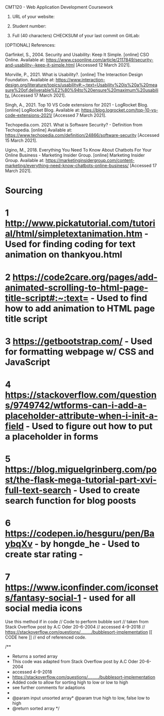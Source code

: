 CMT120 - Web Application Development Coursework

1. URL of your website:

2. Student number:

3. Full (40 characters) CHECKSUM of your last commit on GitLab:

[OPTIONAL] References:

Garfinkel, S., 2004. Security and Usability: Keep It Simple. [online] CSO Online. Available at: <https://www.csoonline.com/article/2117849/security-and-usability--keep-it-simple.html> [Accessed 12 March 2021].

Morville, P., 2021. What is Usability?. [online] The Interaction Design Foundation. Available at: <https://www.interaction-design.org/literature/topics/usability#:~:text=Usability%20is%20a%20measure%20of,deliverable%E2%80%94to%20ensure%20maximum%20usability.> [Accessed 17 March 2021].

Singh, A., 2021. Top 10 VS Code extensions for 2021 - LogRocket Blog. [online] LogRocket Blog. Available at: <https://blog.logrocket.com/top-10-vs-code-extensions-2021/> [Accessed 7 March 2021].

Techopedia.com. 2021. What is Software Security? - Definition from Techopedia. [online] Available at: <https://www.techopedia.com/definition/24866/software-security> [Accessed 15 March 2021].


Ugino, M., 2018. Everything You Need To Know About Chatbots For Your Online Business - Marketing Insider Group. [online] Marketing Insider Group. Available at: <https://marketinginsidergroup.com/content-marketing/everything-need-know-chatbots-online-business/> [Accessed 17 March 2021].


# Sourcing
# 1 http://www.pickatutorial.com/tutorial/html/simpletextanimation.htm - Used for finding coding for text animation on thankyou.html

# 2 https://code2care.org/pages/add-animated-scrolling-to-html-page-title-script#:~:text= - Used to find how to add animation to HTML page title script

# 3 https://getbootstrap.com/ - Used for formatting webpage w/ CSS and JavaScript 

# 4 https://stackoverflow.com/questions/9749742/wtforms-can-i-add-a-placeholder-attribute-when-i-init-a-field - Used to figure out how to put a placeholder in forms 

# 5 https://blog.miguelgrinberg.com/post/the-flask-mega-tutorial-part-xvi-full-text-search - Used to create search function for blog poosts 

# 6 https://codepen.io/hesguru/pen/BaybqXv - by hongde_he - Used to create star rating - 

# 7 https://www.iconfinder.com/iconsets/fantasy-social-1 - used for all social media icons 

Use this method if in code 
// Code to perform bubble sort
// taken from Stack Overflow post by A.C Oder 20-6-2004
// accessed 4-9-2018
// https://stackoverflow.com/questions/........./bubblesort-implementation
[[ CODE here ]]
// end of referenced code.


/**
* Returns a sorted array 
* This code was adapted from Stack Overflow post by A.C Oder 20-6-2004
* accessed 4-9-2018
* https://stackoverflow.com/questions/........./bubblesort-implementation
* Added code to allow for sorting high to low or low to high
* see further comments for adaptions
*
* @param input unsorted array* @param true high to low, false low to high
* @return sorted array
*/
